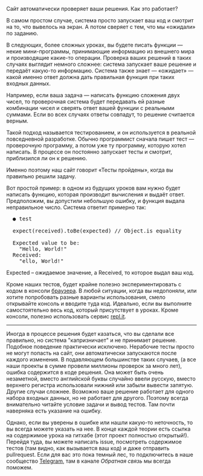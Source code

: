 
Сайт автоматически проверяет ваши решения. Как это работает?

В самом простом случае, система просто запускает ваш код и смотрит на то, что вывелось на экран. А потом сверяет с тем, что мы «ожидали» по заданию.

В следующих, более сложных уроках, вы будете писать функции — некие мини-программы, принимающие информацию из внешнего мира и производящие какие-то операции. Проверка ваших решений в таких случаях выглядит немного сложнее: система запускает ваше решение и передаёт какую-то информацию. Система также знает — «ожидает» — какой именно ответ должна дать правильная функция при таких входных данных.

Например, если ваша задача — написать функцию сложения двух чисел, то проверочная система будет передавать ей разные комбинации чисел и сверять ответ вашей функции с реальными суммами. Если во всех случаях ответы совпадут, то решение считается верным.

Такой подход называется тестированием, и он используется в реальной повседневной разработке. Обычно программист сначала пишет тест — проверочную программу, а потом уже ту программу, которую хотел написать. В процессе он постоянно запускает тесты и смотрит, приблизился ли он к решению.

Именно поэтому наш сайт говорит «Тесты пройдены», когда вы правильно решили задачу.

Вот простой пример: в одном из будущих уроков вам нужно будет написать функцию, которая производит вычисления и выдаёт ответ. Предположим, вы допустили небольшую ошибку, и функция выдала неправильное число. Система ответит примерно так:

<pre class='hexlet-basics-output'>
  ● test

  expect(received).toBe(expected) // Object.is equality

  Expected value to be:
    "Hello, World!"
  Received:
    "ello, World!"
</pre>

Expected – ожидаемое значение, а Received, то которое выдал ваш код.

Кроме наших тестов, будет крайне полезно экспериментировать с кодом в консоли [браузера](https://developer.mozilla.org/en-US/docs/Tools/Browser_Console). В любой ситуации, когда вы недопоняли, или хотите попробовать разные варианты использования, смело открывайте консоль и вводите туда код. Идеально, если вы выполните самостоятельно весь код, который присутствует в уроках. Кроме консоли, полезно использовать сервис [repl.it](https://repl.it/languages/javascript).

---

Иногда в процессе решения будет казаться, что вы сделали все правильно, но система "капризничает" и не принимает решение. Подобное поведение практически исключено. Нерабочие тесты просто не могут попасть на сайт, они автоматически запускаются после каждого изменения. В подавляющем большинстве таких случаев, (а все наши проекты в сумме провели миллионы проверок за много лет), ошибка содержится в коде решения. Она может быть очень незаметной, вместо английской буквы случайно ввели русскую, вместо верхнего регистра использовали нижний или забыли вывести запятую. Другие случаи сложнее. Возможно ваше решение работает для одного набора входных данных, но не работает для другого. Поэтому всегда внимательно читайте условие задачи и вывод тестов. Там почти наверняка есть указание на ошибку.

Однако, если вы уверены в ошибке или нашли какую-то неточность, то вы всегда можете указать на нее. В конце каждой теории есть ссылка на содержимое урока на гитхабе (этот проект полностью открытый!). Перейдя туда, вы можете написать issue, посмотреть содержимое тестов (там видно, как вызывается ваш код) и даже отправить pullrequest. Если для вас это пока темный лес, то подключитесь в наше сообщество [Telegram](https://t.me/hexletcommunity), там в канале *Обратная связь* мы всегда поможем.
